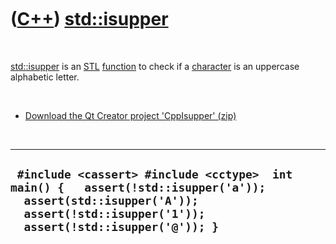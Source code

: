 
 

 

 

 

 

([C++](Cpp.md)) [std::isupper](CppIsupper.md)
===============================================

 

[std::isupper](CppIsupper.md) is an [STL](CppStl.md)
[function](CppFunction.md) to check if a [character](CppChar.md) is an
uppercase alphabetic letter.

 

-   [Download the Qt Creator project 'CppIsupper' (zip)](CppIsupper.zip)

 

  --------------------------------------------------------------------------------------------------------------------------------------------------------------------------------
  ` #include <cassert> #include <cctype>  int main() {   assert(!std::isupper('a'));   assert(std::isupper('A'));   assert(!std::isupper('1'));   assert(!std::isupper('@')); }`
  --------------------------------------------------------------------------------------------------------------------------------------------------------------------------------

 

 

 

 

 

 

